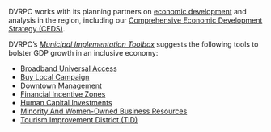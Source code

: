 DVRPC works with its planning partners on [economic development](https://www.dvrpc.org/Economic/) and analysis in the region, including our [Comprehensive Economic Development Strategy (CEDS)](https://www.dvrpc.org/Economic/CEDS/).

DVRPC’s _[Municipal Implementation Toolbox](https://www.dvrpc.org/Plan/MIT/)_ suggests the following tools to bolster GDP growth in an inclusive economy:
* [Broadband Universal Access](https://www.dvrpc.org/Plan/MIT/broadbanduniversalaccess)
* [Buy Local Campaign](https://www.dvrpc.org/Plan/MIT/buylocalcampaign)
* [Downtown Management](https://www.dvrpc.org/Plan/MIT/downtownmanagement)
* [Financial Incentive Zones](https://www.dvrpc.org/Plan/MIT/financialincentivezones)
* [Human Capital Investments](https://www.dvrpc.org/Plan/MIT/humancapitalinvestments)
* [Minority And Women-Owned Business Resources](https://www.dvrpc.org/Plan/MIT/minorityandwomen-ownedbusinessresources)
* [Tourism Improvement District (TID)](https://www.dvrpc.org/Plan/MIT/tourismimprovementdistricttid)